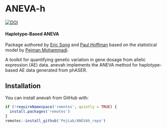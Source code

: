 
<!-- README.md is generated from README.Rmd. Please edit that file -->

# ANEVA-h

<!-- badges: start -->
[![DOI](https://zenodo.org/badge/967047774.svg)](https://doi.org/10.5281/zenodo.15226574)


#### Haplotype-Based ANEVA

Package authored by [Eric Song](mailto:esong@ucsd.edu) and [Paul Hoffman](mailto:phoffman@nygenome.org) based on the statistical model by [Pejman Mohammadi](pejman.m@gmail.com).

A toolkit for quantifying genetic variation in gene dosage from allelic
expression (AE) data. anevah implements the ANEVA method for haplotype-based AE data generated from phASER. 

## Installation

You can install anevah from GitHub with:

``` r
if (!requireNamespace('remotes', quietly = TRUE) {
  install.packages('remotes')
}
remotes::install_github('PejLab/ANEVAh_repo')
```
